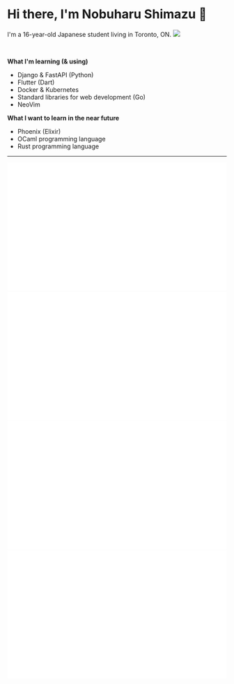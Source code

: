 # Hi there, I'm Nobuharu Shimazu 👋

I'm a 16-year-old Japanese student living in Toronto, ON.
<img src="https://user-images.githubusercontent.com/60306074/160750010-f3fe0b78-0090-4f61-be39-9a9ba9f29b3a.gif" width="45"> 
<!-- <img src="https://media.giphy.com/media/077i6AULCXc0FKTj9s/giphy.gif" width="45">  -->
<br>


**What I'm learning (& using)**
 - Django & FastAPI (Python)
 - Flutter (Dart)
 - Docker & Kubernetes
 - Standard libraries for web development (Go)
 - NeoVim
 
**What I want to learn in the near future**
 - Phoenix (Elixir)
 - OCaml programming language
 - Rust programming language

---

<div align="center">

<!--
https://github.community/t/support-theme-context-for-images-in-light-vs-dark-mode/147981/84
-->
<a href="https://github.com/bichanna/github-stats#gh-dark-mode-only">
<img src="https://github.com/bichanna/github-stats/blob/master/generated/overview.svg#gh-dark-mode-only" />
<img src="https://github.com/bichanna/github-stats/blob/master/generated/languages.svg#gh-dark-mode-only" />
</a>
<a href="https://github.com/bichanna/github-stats#gh-light-mode-only">
<img src="https://github.com/bichanna/github-stats/blob/master/generated/overview.svg#gh-dark-mode-only#gh-light-mode-only" />
<img src="https://github.com/bichanna/github-stats/blob/master/generated/languages.svg#gh-dark-mode-only#gh-light-mode-only" />
</a>

</div>

<!-- 
[![Anurag's GitHub stats](https://github-readme-stats.vercel.app/api?username=bichanna&count_private=true&show_icons=true)](https://github.com/anuraghazra/github-readme-stats)

[![Top Langs](https://github-readme-stats.vercel.app/api/top-langs/?username=bichanna&layout=compact&langs_count=10)](https://github.com/anuraghazra/github-readme-stats)
 -->




